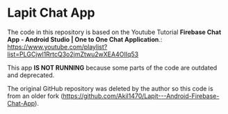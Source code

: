 # Lapit Chat App

The code in this repository is based on the Youtube Tutorial 
**Firebase Chat App - Android Studio | One to One Chat Application**.: 
https://www.youtube.com/playlist?list=PLGCjwl1RrtcQ3o2jmZtwu2wXEA4OIIq53

This app **IS NOT RUNNING** because some parts of the code are outdated and deprecated.

The original GitHub repository was deleted by the author so this code is from an older 
fork (https://github.com/Akil1470/Lapit---Android-Firebase-Chat-App).
